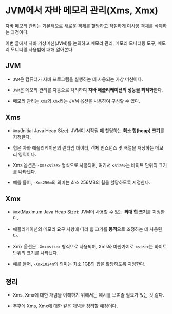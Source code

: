 # JVM에서 자바 메모리 관리(Xms, Xmx)


자바 메모리 관리는 기본적으로 새로운 객체를 할당하고 적절하게 미사용 객체를 삭제하는 과정이다.

이번 글에서 자바 가상머신(JVM)를 논의하고 메모리 관리, 메모리 모니터링 도구, 메모리 모니터링 사용법에 대해 알아본다.

## JVM

* `JVM`은 컴퓨터가 자바 프로그램을 실행하는 데 사용되는 가상 머신이다.

* `JVM`은 메모리 관리를 자동으로 처리하여 **자바 애플리케이션의 성능을 최적화**한다.

* 메모리 관리는 `Xms`와 `Xmx`라는 JVM 옵션을 사용하여 구성할 수 있다.

## Xms

* `Xms`(Initial Java Heap Size): JVM이 시작될 때 할당하는 **최소 힙(heap) 크기**를 지정한다.

* 힙은 자바 애플리케이션의 런타임 데이터, 객체 인스턴스 및 배열을 저장하는 메모리 영역이다.

* Xms 옵션은 `-Xms<size>` 형식으로 사용되며, 여기서 `<size>`는 바이트 단위의 크기를 나타낸다.

* 예를 들어, `-Xms256m`의 의미는 최소 256MB의 힙을 할당하도록 지정한다.

## Xmx

* `Xmx`(Maximum Java Heap Size): JVM이 사용할 수 있는 **최대 힙 크기**를 지정한다.

* 애플리케이션의 메모리 요구 사항에 따라 힙 크기를 **동적**으로 조정하는 데 사용된다.

* Xmx 옵션은 `-Xmx<size>` 형식으로 사용되며, Xms와 마찬가지로 `<size>`는 바이트 단위의 크기를 나타낸다.

* 예를 들어, `-Xmx1024m`의 의미는 최소 1GB의 힙을 할당하도록 지정한다.

## 정리

* Xms, Xmx에 대한 개념을 이해하기 위해서는 예시를 보여줄 필요가 있는 것 같다.

* 추후에 Xms, Xmx에 대한 깊은 개념을 정리할 예정이다.

